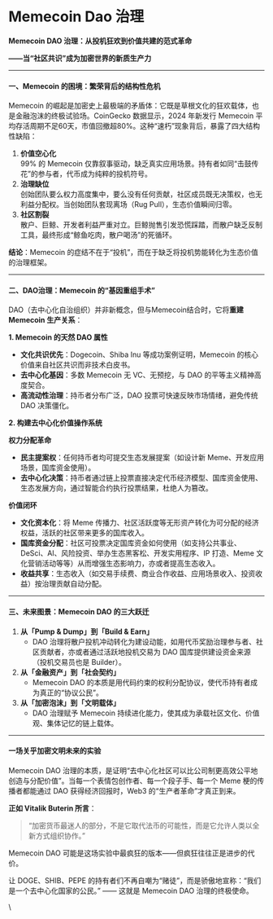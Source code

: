 # Memecoin Dao 治理

**Memecoin DAO 治理：从投机狂欢到价值共建的范式革命**

**——当“社区共识”成为加密世界的新质生产力**

***

#### **一、Memecoin 的困境：繁荣背后的结构性危机**

Memecoin 的崛起是加密史上最极端的矛盾体：它既是草根文化的狂欢载体，也是金融泡沫的终极试验场。CoinGecko 数据显示，2024 年新发行 Memecoin 平均存活周期不足60天，市值回撤超80%。这种“速朽”现象背后，暴露了四大结构性缺陷：

1. **价值空心化**\
   99% 的 Memecoin 仅靠叙事驱动，缺乏真实应用场景。持有者如同“击鼓传花”的参与者，代币成为纯粹的投机符号。
2. **治理缺位**\
   创始团队要么权力高度集中，要么没有任何贡献，社区成员既无决策权，也无利益分配权。当创始团队套现离场（Rug Pull），生态价值瞬间归零。
3. **社区割裂**\
   散户、巨鲸、开发者利益严重对立。巨鲸抛售引发恐慌踩踏，而散户缺乏反制工具，最终形成“鲸鱼吃肉，散户喝汤”的死循环。

**结论**：Memecoin 的症结不在于“投机”，而在于缺乏将投机势能转化为生态价值的治理框架。

***

#### **二、DAO治理：Memecoin 的“基因重组手术”**

DAO（去中心化自治组织）并非新概念，但与Memecoin结合时，它将**重建 Memecoin 生产关系**：

**1. Memecoin 的天然 DAO 属性**

* **文化共识优先**：Dogecoin、Shiba Inu 等成功案例证明，Memecoin 的核心价值来自社区共识而非技术白皮书。
* **去中心化基因**：多数 Memecoin 无 VC、无预挖，与 DAO 的平等主义精神高度契合。
* **高流动性治理**：持币者分布广泛，DAO 投票可快速反映市场情绪，避免传统 DAO 决策僵化。

**2. 构建去中心化价值操作系统**

**权力分配革命**

* **民主提案权**：任何持币者均可提交生态发展提案（如设计新 Meme、开发应用场景，国库资金使用）。
* **去中心化决策**：持币者通过链上投票直接决定代币经济模型、国库资金使用、生态发展方向，通过智能合约执行投票结果，杜绝人为篡改。

**价值闭环**

* **文化资本化**：将 Meme 传播力、社区活跃度等无形资产转化为可分配的经济权益，活跃的社区带来更多的国库收入。
* **国库资金分配**：社区可投票决定国库资金如何使用（如支持公共事业、DeSci、AI、风险投资、举办生态黑客松、开发实用程序、IP 打造、Meme 文化营销活动等等）从而增强生态影响力，亦或者提高生态收入。
* **收益共享**：生态收入（如交易手续费、商业合作收益、应用场景收入、投资收益）按治理贡献自动分配。

***

#### **三、未来图景：Memecoin DAO 的三大跃迁**

1. **从「Pump & Dump」到「Build & Earn」**
   * DAO 治理将散户投机冲动转化为建设动能，如用代币奖励治理参与者、社区贡献者，亦或者通过活跃地投机交易为 DAO 国库提供建设资金来源（投机交易员也是 Builder）。
2. **从「金融资产」到「社会契约」**
   * Memecoin DAO 的本质是用代码约束的权利分配协议，使代币持有者成为真正的“协议公民”。
3. **从「加密泡沫」到「文明载体」**
   * DAO 治理赋予 Memecoin 持续进化能力，使其成为承载社区文化、价值观、集体记忆的链上载体。

***

#### **一场关乎加密文明未来的实验**

Memecoin DAO 治理的本质，是证明“去中心化社区可以比公司制更高效公平地创造与分配价值”。当每一个表情包创作者、每一个段子手、每一个 Meme 梗的传播者都能通过 DAO 获得经济回报时，Web3 的“生产者革命”才真正到来。

**正如 Vitalik Buterin 所言**：

> “加密货币最迷人的部分，不是它取代法币的可能性，而是它允许人类以全新方式组织协作。”

Memecoin DAO 可能是这场实验中最疯狂的版本——但疯狂往往正是进步的代价。

让 DOGE、SHIB、PEPE 的持有者们不再自嘲为“赌徒”，而是骄傲地宣称：“我们是一个去中心化国家的公民。” —— 这就是 Memecoin DAO 治理的终极使命。

\
